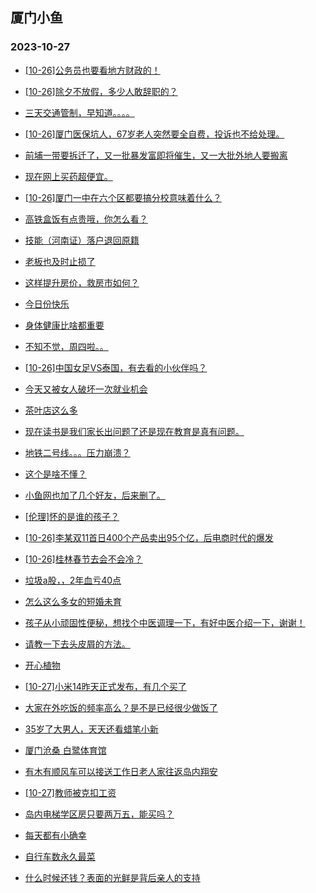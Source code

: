 ## 厦门小鱼 
### 2023-10-27

+ [[10-26]公务员也要看地方财政的！](http://bbs.xmfish.com/read-htm-tid-18095205.html)

+ [[10-26]除夕不放假，多少人敢辞职的？](http://bbs.xmfish.com/read-htm-tid-18095300.html)

+ [三天交通管制，早知道。。。。](http://bbs.xmfish.com/read-htm-tid-18095233.html)

+ [[10-26]厦门医保坑人，67岁老人突然要全自费，投诉也不给处理。](http://bbs.xmfish.com/read-htm-tid-18095297.html)

+ [前埔一带要拆迁了，又一批暴发富即将催生，又一大批外地人要搬离](http://bbs.xmfish.com/read-htm-tid-18095358.html)

+ [现在网上买药超便宜。](http://bbs.xmfish.com/read-htm-tid-18095260.html)

+ [[10-26]厦门一中在六个区都要搞分校意味着什么？](http://bbs.xmfish.com/read-htm-tid-18095366.html)

+ [高铁盒饭有点贵哦，你怎么看？](http://bbs.xmfish.com/read-htm-tid-18095328.html)

+ [技能（河南证）落户退回原籍](http://bbs.xmfish.com/read-htm-tid-18095384.html)

+ [老板也及时止损了](http://bbs.xmfish.com/read-htm-tid-18095299.html)

+ [这样提升房价，救房市如何？](http://bbs.xmfish.com/read-htm-tid-18095533.html)

+ [今日份快乐](http://bbs.xmfish.com/read-htm-tid-18095196.html)

+ [身体健康比啥都重要](http://bbs.xmfish.com/read-htm-tid-18095365.html)

+ [不知不觉，周四啦。。](http://bbs.xmfish.com/read-htm-tid-18095452.html)

+ [[10-26]中国女足VS泰国，有去看的小伙伴吗？](http://bbs.xmfish.com/read-htm-tid-18095455.html)

+ [今天又被女人破坏一次就业机会](http://bbs.xmfish.com/read-htm-tid-18095576.html)

+ [茶叶店这么多](http://bbs.xmfish.com/read-htm-tid-18095430.html)

+ [现在读书是我们家长出问题了还是现在教育是真有问题。](http://bbs.xmfish.com/read-htm-tid-18095637.html)

+ [地铁二号线。。。压力崩溃？](http://bbs.xmfish.com/read-htm-tid-18095689.html)

+ [这个是啥不懂？](http://bbs.xmfish.com/read-htm-tid-18095489.html)

+ [小鱼网也加了几个好友，后来删了。](http://bbs.xmfish.com/read-htm-tid-18095479.html)

+ [[伦理]怀的是谁的孩子？](http://bbs.xmfish.com/read-htm-tid-18095626.html)

+ [[10-26]李某双11首日400个产品卖出95个亿，后电商时代的爆发](http://bbs.xmfish.com/read-htm-tid-18095485.html)

+ [[10-26]桂林春节去会不会冷？](http://bbs.xmfish.com/read-htm-tid-18095651.html)

+ [垃圾a股，，2年血亏40点](http://bbs.xmfish.com/read-htm-tid-18095591.html)

+ [怎么这么多女的短婚未育](http://bbs.xmfish.com/read-htm-tid-18095832.html)

+ [孩子从小顽固性便秘，想找个中医调理一下，有好中医介绍一下，谢谢！](http://bbs.xmfish.com/read-htm-tid-18095632.html)

+ [请教一下去头皮屑的方法。](http://bbs.xmfish.com/read-htm-tid-18095683.html)

+ [开心植物](http://bbs.xmfish.com/read-htm-tid-18095658.html)

+ [[10-27]小米14昨天正式发布，有几个买了](http://bbs.xmfish.com/read-htm-tid-18095880.html)

+ [大家在外吃饭的频率高么？是不是已经很少做饭了](http://bbs.xmfish.com/read-htm-tid-18095848.html)

+ [35岁了大男人，天天还看蜡笔小新](http://bbs.xmfish.com/read-htm-tid-18095846.html)

+ [厦门沧桑 白鹭体育馆](http://bbs.xmfish.com/read-htm-tid-18095756.html)

+ [有木有顺风车可以接送工作日老人家往返岛内翔安](http://bbs.xmfish.com/read-htm-tid-18095661.html)

+ [[10-27]教师被克扣工资](http://bbs.xmfish.com/read-htm-tid-18095981.html)

+ [岛内电梯学区房只要两万五，能买吗？](http://bbs.xmfish.com/read-htm-tid-18096039.html)

+ [每天都有小确幸](http://bbs.xmfish.com/read-htm-tid-18095738.html)

+ [自行车数永久最菜](http://bbs.xmfish.com/read-htm-tid-18095713.html)

+ [什么时候还钱？表面的光鲜是背后亲人的支持](http://bbs.xmfish.com/read-htm-tid-18095896.html)


